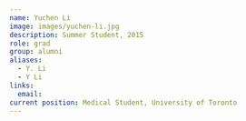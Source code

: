 ```yaml
---
name: Yuchen Li
image: images/yuchen-li.jpg
description: Summer Student, 2015
role: grad
group: alumni
aliases:
  - Y. Li
  - Y Li
links:
  email:
current position: Medical Student, University of Toronto
---
```

